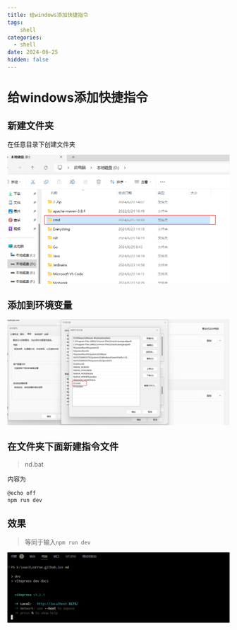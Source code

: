 ```yaml
---
title: 给windows添加快捷指令
tags:
    shell
categories:
  - shell
date: 2024-06-25
hidden: false
---
```


# 给windows添加快捷指令

## 新建文件夹

在任意目录下创建文件夹

![image-20240625184834138](public/image-20240625184834138.png)

## 添加到环境变量

![image-20240625184958773](public/image-20240625184958773.png)

## 在文件夹下面新建指令文件

> nd.bat

内容为

```shell
@echo off
npm run dev
```

## 效果

> 等同于输入`npm run dev`

![image-20240625185239425](public/image-20240625185239425.png)
